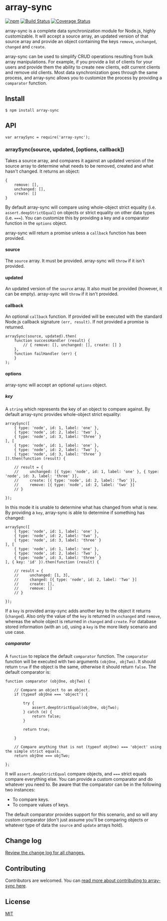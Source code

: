 # array-sync

[![npm](https://img.shields.io/npm/v/array-sync.svg)](https://www.npmjs.com/package/array-sync)
[![Build Status](https://travis-ci.org/smebberson/array-sync.svg?branch=master)](https://travis-ci.org/smebberson/array-sync)
[![Coverage Status](https://codecov.io/github/smebberson/array-sync/coverage.svg?branch=master)](https://codecov.io/github/smebberson/array-sync?branch=master)

array-sync is a complete data synchronization module for Node.js, highly customizable. It will accept a source array, an updated version of that source array and provide an object containing the keys `remove`, `unchanged`, `changed` and `create`.

array-sync can be used to simplify CRUD operations resulting from bulk array manipulations. For example, if you provide a list of clients for your users and provide them the ability to create new clients, edit current clients and remove old clients. Most data synchronization goes through the same process, and array-sync allows you to customize the process by providing a `comparator` function.

## Install

```
$ npm install array-sync
```

## API

```
var arraySync = require('array-sync');

```

### arraySync(source, updated, [options, callback])

Takes a source array, and compares it against an updated version of the source array to determine what needs to be removed, created and what hasn't changed. It returns an object:

```
{
    remove: [],
    unchanged: [],
    create: []
}
```

By default array-sync will compare using whole-object strict equality (i.e. `assert.deepStrictEqual`) on objects or strict equality on other data types (i.e. `===`). You can customize this by providing a key and a comparator function in the `options` object.

array-sync will return a promise unless a `callback` function has been provided.

#### source

The `source` array. It must be provided. array-sync will `throw` if it isn't provided.

#### updated

An updated version of the `source` array. It also must be provided (however, it can be empty). array-sync will `throw` if it isn't provided.

#### callback

An optional `callback` function. If provided will be executed with the standard Node.js callback signature `(err, result)`. If not provided a promise is returned.

```
arraySync(source, updated).then(
    function successHandler (result) {
        // { remove: [], unchanged: [], create: [] }
    },
    function failHandler (err) {
    }
);
```

#### options

array-sync will accept an optional `options` object.

##### key

A `string` which represents the key of an object to compare against. By default array-sync provides whole-object strict equality:

```
arraySync([
    { type: 'node', id: 1, label: 'one' },
    { type: 'node', id: 2, label: 'two' },
    { type: 'node', id: 3, label: 'three' }
], [
    { type: 'node', id: 1, label: 'one' },
    { type: 'node', id: 2, label: 'Two' },
    { type: 'node', id: 3, label: 'three' }
]).then(function (result) {

    // result = {
    //     unchanged: [{ type: 'node', id: 1, label: 'one' }, { type: 'node', id: 3, label: 'three' }],
    //     create: [{ type: 'node', id: 2, label: 'Two' }],
    //     remove: [{ type: 'node', id: 2, label: 'two' }]
    // }

});
```

In this mode it is unable to determine what has changed from what is new. By providing a `key`, array-sync is able to determine if something has changed:

```
arraySync([
    { type: 'node', id: 1, label: 'one' },
    { type: 'node', id: 2, label: 'two' },
    { type: 'node', id: 3, label: 'three' }
], [
    { type: 'node', id: 1, label: 'one' },
    { type: 'node', id: 2, label: 'Two' },
    { type: 'node', id: 3, label: 'three' }
], { key: 'id' }).then(function (result) {

    // result = {
    //     unchanged: [1, 3],
    //     changed: [{ type: 'node', id: 2, label: 'Two' }]
    //     create: [],
    //     remove: []
    // }

});
```

If a `key` is provided array-sync adds another key to the object it returns (`changed`). Also only the value of the `key` is returned in `unchanged` and `remove`, whereas the whole object is returned in `changed` and `create`. For database stored information (with an `id`), using a `key` is the more likely scenario and use case.

##### comparator

A `function` to replace the default `comparator` function. The `comparator` function will be executed with two arguments `(objOne, objTwo)`. It should return `true` if the object is the same, otherwise it should return `false`. The default comparator is:

```
function comparator (objOne, objTwo) {

    // Compare an object to an object.
    if (typeof objOne === 'object') {

        try {
            assert.deepStrictEqual(objOne, objTwo);
        } catch (e) {
            return false;
        }

        return true;

    }

    // Compare anything that is not (typeof objOne) === 'object' using the simple strict equals.
    return objOne === objTwo;

};
```

It will `assert.deepStrictEqual` compare objects, and `===` strict equals compare everything else. You can provide a custom comparator and do whatever you need to. Be aware that the comparator can be in the following two instances:

- To compare keys.
- To compare values of keys.

The default comparator provides support for this scenario, and so will any custom comparator (don't just assume you'll be comparing objects or whatever type of data the `source` and `update` arrays hold).

## Change log

[Review the change log for all changes.](CHANGELOG.md)

## Contributing

Contributors are welcomed. You can [read more about contributing to array-sync here](CONTRIBUTING.md).

## License

[MIT](LICENSE.md)
